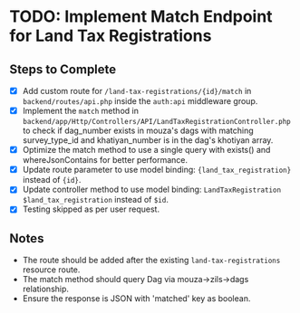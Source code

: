 # TODO: Implement Match Endpoint for Land Tax Registrations

## Steps to Complete

- [x] Add custom route for `/land-tax-registrations/{id}/match` in `backend/routes/api.php` inside the `auth:api` middleware group.
- [x] Implement the `match` method in `backend/app/Http/Controllers/API/LandTaxRegistrationController.php` to check if dag_number exists in mouza's dags with matching survey_type_id and khatiyan_number is in the dag's khotiyan array.
- [x] Optimize the match method to use a single query with exists() and whereJsonContains for better performance.
- [x] Update route parameter to use model binding: `{land_tax_registration}` instead of `{id}`.
- [x] Update controller method to use model binding: `LandTaxRegistration $land_tax_registration` instead of `$id`.
- [x] Testing skipped as per user request.

## Notes
- The route should be added after the existing `land-tax-registrations` resource route.
- The match method should query Dag via mouza->zils->dags relationship.
- Ensure the response is JSON with 'matched' key as boolean.
